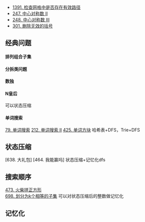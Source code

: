 
- [1391. 检查网格中是否存在有效路径](https://leetcode-cn.com/problems/check-if-there-is-a-valid-path-in-a-grid/) 
- [247. 中心对称数 II](https://leetcode-cn.com/problems/strobogrammatic-numbr-ii/)
- [248. 中心对称数 III](https://leetcode-cn.com/problems/strobogrammatic-number-iii/)
- [301. 删除无效的括号](https://leetcode-cn.com/problems/remove-invalid-parentheses/)

## 经典问题
#### 排列组合子集

#### 分拆类问题

#### 数独

#### N皇后
可以状态压缩

#### 单词搜索
[79. 单词搜索](https://leetcode-cn.com/problems/word-search/)
[212. 单词搜索 II](https://leetcode-cn.com/problems/word-search-ii/)
[425. 单词方块](https://leetcode-cn.com/problems/word-squares/) 哈希表+DFS，Trie+DFS

## 状态压缩
[638. 大礼包]
[464. 我能赢吗] 状态压缩+记忆化dfs

## 搜索顺序
[473. 火柴拼正方形](https://leetcode-cn.com/problems/matchsticks-to-square/)  
[698. 划分为k个相等的子集](https://leetcode-cn.com/problems/partition-to-k-equal-sum-subsets/) 可以对状态压缩后的整数做记忆化

## 记忆化

